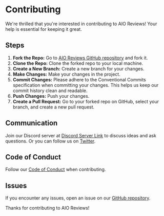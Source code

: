 # Contributing

We're thrilled that you're interested in contributing to AIO Reviews! Your help is essential for keeping it great.

## Steps

1. **Fork the Repo:** Go to [AIO Reviews GitHub repository](https://github.com/aiocean) and fork it.
2. **Clone the Repo:** Clone the forked repo to your local machine.
3. **Create a New Branch:** Create a new branch for your changes.
4. **Make Changes:** Make your changes in the project.
5. **Commit Changes:** Please adhere to the Conventional Commits specification when committing your changes. This helps us keep our commit history clean and readable.
6. **Push Changes:** Push your changes.
7. **Create a Pull Request:** Go to your forked repo on GitHub, select your branch, and create a new pull request.

## Communication

Join our Discord server at [Discord Server Link](https://discord.gg/vPJjCrDf) to discuss ideas and ask questions. Or you can follow us on [Twitter](https://twitter.com/duocdev).

## Code of Conduct

Follow our [Code of Conduct](/code-of-conduct) when contributing.

## Issues

If you encounter any issues, open an issue on our [GitHub repository](https://github.com/aiocean).

Thanks for contributing to AIO Reviews!
